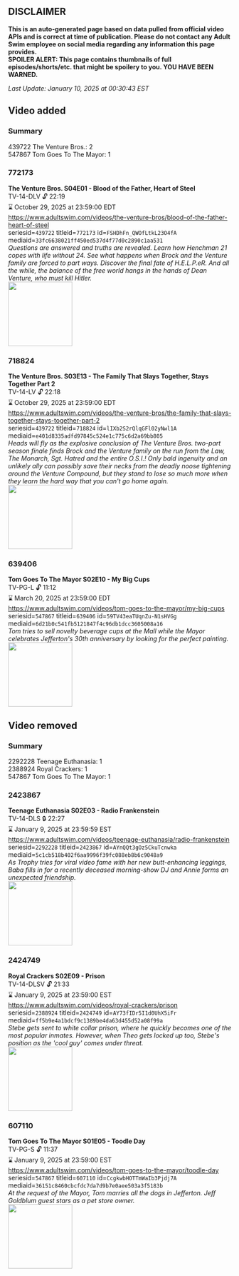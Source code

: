 ## DISCLAIMER
**This is an auto-generated page based on data pulled from official video APIs and is correct at time of publication. Please do not contact any Adult Swim employee on social media regarding any information this page provides.**  
**SPOILER ALERT: This page contains thumbnails of full episodes/shorts/etc. that might be spoilery to you. YOU HAVE BEEN WARNED.**  

_Last Update: January 10, 2025 at 00:30:43 EST_
## Video added
### Summary
439722 The Venture Bros.: 2  
547867 Tom Goes To The Mayor: 1  
### 772173
**The Venture Bros. S04E01 - Blood of the Father, Heart of Steel**  
TV-14-DLV 🔓 22:19  
⌛ October 29, 2025 at 23:59:00 EDT  
https://www.adultswim.com/videos/the-venture-bros/blood-of-the-father-heart-of-steel  
seriesid=`439722` titleid=`772173` id=`FSHDhFn_QWOfLtkL23O4fA` mediaid=`33fc6638021ff450ed537d4f77d0c2890c1aa531`  
_Questions are answered and truths are revealed.  Learn how Henchman 21 copes with life without 24.  See what happens when Brock and the Venture family are forced to part ways.  Discover the final fate of H.E.L.P.eR.  And all the while, the balance of the free world hangs in the hands of Dean Venture, who must kill Hitler._  
<a href="https://media.cdn.adultswim.com/uploads/20210106/thumbnails/2_21161410475-venture_146_dst_cid-MKC0.jpg"><img src="https://media.cdn.adultswim.com/uploads/20210106/thumbnails/2_21161410475-venture_146_dst_cid-MKC0.jpg" height="144px" /></a>
### 718824
**The Venture Bros. S03E13 - The Family That Slays Together, Stays Together Part 2**  
TV-14-LV 🔓 22:18  
⌛ October 29, 2025 at 23:59:00 EDT  
https://www.adultswim.com/videos/the-venture-bros/the-family-that-slays-together-stays-together-part-2  
seriesid=`439722` titleid=`718824` id=`lIXb2S2rQlqGFl02yNwl1A` mediaid=`e401d8335adfd97845c524e1c775c6d2a69bb805`  
_Heads will fly as the explosive conclusion of The Venture Bros. two-part season finale finds Brock and the Venture family on the run from the Law, The Monarch, Sgt. Hatred and the entire O.S.I.! Only bald ingenuity and an unlikely ally can possibly save their necks from the deadly noose tightening around the Venture Compound, but they stand to lose so much more when they learn the hard way that you can't go home again._  
<a href="https://media.cdn.adultswim.com/uploads/20210106/thumbnails/2_2116149329-venture_139_dst_cid-M565.jpg"><img src="https://media.cdn.adultswim.com/uploads/20210106/thumbnails/2_2116149329-venture_139_dst_cid-M565.jpg" height="144px" /></a>
### 639406
**Tom Goes To The Mayor S02E10 - My Big Cups**  
TV-PG-L 🔓 11:12  
⌛ March 20, 2025 at 23:59:00 EDT  
https://www.adultswim.com/videos/tom-goes-to-the-mayor/my-big-cups  
seriesid=`547867` titleid=`639406` id=`59TV43eaTUqnZu-N1sHVGg` mediaid=`6d21b0c541fb5121847f4c96db1dcc3605008a16`  
_Tom tries to sell novelty beverage cups at the Mall while the Mayor celebrates Jefferton's 30th anniversary by looking for the perfect painting._  
<a href="https://media.cdn.adultswim.com/uploads/20210107/thumbnails/2_2117956400-tgttm_023.jpg"><img src="https://media.cdn.adultswim.com/uploads/20210107/thumbnails/2_2117956400-tgttm_023.jpg" height="144px" /></a>
## Video removed
### Summary
2292228 Teenage Euthanasia: 1  
2388924 Royal Crackers: 1  
547867 Tom Goes To The Mayor: 1  
### 2423867
**Teenage Euthanasia S02E03 - Radio Frankenstein**  
TV-14-DLS 🔒 22:27  
⌛ January 9, 2025 at 23:59:59 EST  
https://www.adultswim.com/videos/teenage-euthanasia/radio-frankenstein  
seriesid=`2292228` titleid=`2423867` id=`AYnQQt3gOz5CkuTcnwka` mediaid=`5c1cb518b402f6aa9996f39fc088eb8b6c9048a9`  
_As Trophy tries for viral video fame with her new butt-enhancing leggings, Baba fills in for a recently deceased morning-show DJ and Annie forms an unexpected friendship._  
<a href="https://media.cdn.adultswim.com/uploads/20230810/thumbnails/2_23810959351-TeenageEuthanasia203.png"><img src="https://media.cdn.adultswim.com/uploads/20230810/thumbnails/2_23810959351-TeenageEuthanasia203.png" height="144px" /></a>
### 2424749
**Royal Crackers S02E09 - Prison**  
TV-14-DLSV 🔓 21:33  
⌛ January 9, 2025 at 23:59:00 EST  
https://www.adultswim.com/videos/royal-crackers/prison  
seriesid=`2388924` titleid=`2424749` id=`AY73fIDr5I1d0UhX5iFr` mediaid=`ff5b9e4a1bdcf9c1389be4da63d455d52a08f99a`  
_Stebe gets sent to white collar prison, where he quickly becomes one of the most popular inmates. However, when Theo gets locked up too, Stebe's position as the 'cool guy' comes under threat._  
<a href="https://media.cdn.adultswim.com/uploads/20240426/thumbnails/2_244261522373-Screenshot2024-04-26at3.21.50PM.png"><img src="https://media.cdn.adultswim.com/uploads/20240426/thumbnails/2_244261522373-Screenshot2024-04-26at3.21.50PM.png" height="144px" /></a>
### 607110
**Tom Goes To The Mayor S01E05 - Toodle Day**  
TV-PG-S 🔓 11:37  
⌛ January 9, 2025 at 23:59:00 EST  
https://www.adultswim.com/videos/tom-goes-to-the-mayor/toodle-day  
seriesid=`547867` titleid=`607110` id=`CcgkwbHOTTmWaIb3Pjdj7A` mediaid=`36151c8460cbcfdc7da7d9b7e0aee503a3f5183b`  
_At the request of the Mayor, Tom marries all the dogs in Jefferton. Jeff Goldblum guest stars as a pet store owner._  
<a href="https://media.cdn.adultswim.com/uploads/20210107/thumbnails/2_2117835486-tgttm_005.jpg"><img src="https://media.cdn.adultswim.com/uploads/20210107/thumbnails/2_2117835486-tgttm_005.jpg" height="144px" /></a>
